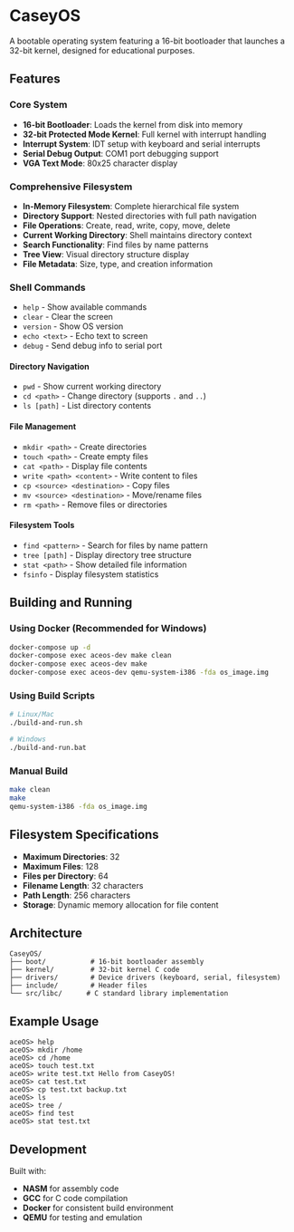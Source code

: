 # CaseyOS

A bootable operating system featuring a 16-bit bootloader that launches a 32-bit kernel, designed for educational purposes.

## Features

### Core System
- **16-bit Bootloader**: Loads the kernel from disk into memory
- **32-bit Protected Mode Kernel**: Full kernel with interrupt handling
- **Interrupt System**: IDT setup with keyboard and serial interrupts
- **Serial Debug Output**: COM1 port debugging support
- **VGA Text Mode**: 80x25 character display

### Comprehensive Filesystem
- **In-Memory Filesystem**: Complete hierarchical file system
- **Directory Support**: Nested directories with full path navigation
- **File Operations**: Create, read, write, copy, move, delete
- **Current Working Directory**: Shell maintains directory context
- **Search Functionality**: Find files by name patterns
- **Tree View**: Visual directory structure display
- **File Metadata**: Size, type, and creation information

### Shell Commands
- `help` - Show available commands
- `clear` - Clear the screen
- `version` - Show OS version
- `echo <text>` - Echo text to screen
- `debug` - Send debug info to serial port

#### Directory Navigation
- `pwd` - Show current working directory
- `cd <path>` - Change directory (supports `.` and `..`)
- `ls [path]` - List directory contents

#### File Management
- `mkdir <path>` - Create directories
- `touch <path>` - Create empty files
- `cat <path>` - Display file contents
- `write <path> <content>` - Write content to files
- `cp <source> <destination>` - Copy files
- `mv <source> <destination>` - Move/rename files
- `rm <path>` - Remove files or directories

#### Filesystem Tools
- `find <pattern>` - Search for files by name pattern
- `tree [path]` - Display directory tree structure
- `stat <path>` - Show detailed file information
- `fsinfo` - Display filesystem statistics

## Building and Running

### Using Docker (Recommended for Windows)
```bash
docker-compose up -d
docker-compose exec aceos-dev make clean
docker-compose exec aceos-dev make
docker-compose exec aceos-dev qemu-system-i386 -fda os_image.img
```

### Using Build Scripts
```bash
# Linux/Mac
./build-and-run.sh

# Windows
./build-and-run.bat
```

### Manual Build
```bash
make clean
make
qemu-system-i386 -fda os_image.img
```

## Filesystem Specifications

- **Maximum Directories**: 32
- **Maximum Files**: 128
- **Files per Directory**: 64
- **Filename Length**: 32 characters
- **Path Length**: 256 characters
- **Storage**: Dynamic memory allocation for file content

## Architecture

```
CaseyOS/
├── boot/           # 16-bit bootloader assembly
├── kernel/         # 32-bit kernel C code
├── drivers/        # Device drivers (keyboard, serial, filesystem)
├── include/        # Header files
└── src/libc/      # C standard library implementation
```

## Example Usage

```
aceOS> help
aceOS> mkdir /home
aceOS> cd /home
aceOS> touch test.txt
aceOS> write test.txt Hello from CaseyOS!
aceOS> cat test.txt
aceOS> cp test.txt backup.txt
aceOS> ls
aceOS> tree /
aceOS> find test
aceOS> stat test.txt
```

## Development

Built with:
- **NASM** for assembly code
- **GCC** for C code compilation
- **Docker** for consistent build environment
- **QEMU** for testing and emulation


